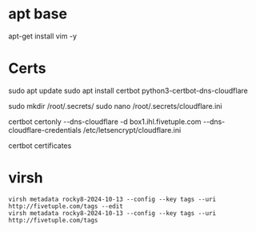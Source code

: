 # apt base

apt-get install vim -y

# Certs

sudo apt update
sudo apt install certbot python3-certbot-dns-cloudflare

sudo mkdir /root/.secrets/
sudo nano /root/.secrets/cloudflare.ini

certbot certonly --dns-cloudflare -d box1.ihl.fivetuple.com --dns-cloudflare-credentials /etc/letsencrypt/cloudflare.ini 

certbot certificates

# virsh
```
virsh metadata rocky8-2024-10-13 --config --key tags --uri http://fivetuple.com/tags --edit
virsh metadata rocky8-2024-10-13 --config --key tags --uri http://fivetuple.com/tags
```
